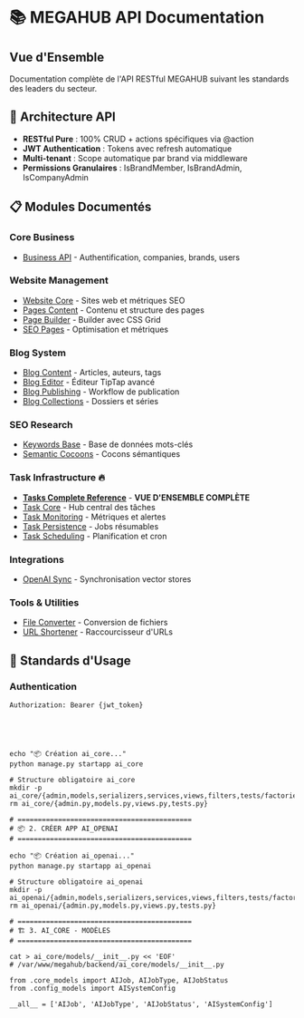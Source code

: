 # 📚 MEGAHUB API Documentation

## Vue d'Ensemble
Documentation complète de l'API RESTful MEGAHUB suivant les standards des leaders du secteur.

## 🎯 Architecture API
- **RESTful Pure** : 100% CRUD + actions spécifiques via @action
- **JWT Authentication** : Tokens avec refresh automatique  
- **Multi-tenant** : Scope automatique par brand via middleware
- **Permissions Granulaires** : IsBrandMember, IsBrandAdmin, IsCompanyAdmin

## 📋 Modules Documentés

### Core Business
- [Business API](../business/api.md) - Authentification, companies, brands, users

### Website Management  
- [Website Core](../websites/core.md) - Sites web et métriques SEO
- [Pages Content](../websites/pages.md) - Contenu et structure des pages
- [Page Builder](../websites/builder.md) - Builder avec CSS Grid
- [SEO Pages](../websites/seo.md) - Optimisation et métriques

### Blog System
- [Blog Content](../blog/content.md) - Articles, auteurs, tags
- [Blog Editor](../blog/editor.md) - Éditeur TipTap avancé  
- [Blog Publishing](../blog/publishing.md) - Workflow de publication
- [Blog Collections](../blog/collections.md) - Dossiers et séries

### SEO Research
- [Keywords Base](../seo/keywords.md) - Base de données mots-clés
- [Semantic Cocoons](../seo/cocoons.md) - Cocons sémantiques

### Task Infrastructure 🔥
- [**Tasks Complete Reference**](./tasks/complete-reference.md) - **VUE D'ENSEMBLE COMPLÈTE**
- [Task Core](./tasks/core.md) - Hub central des tâches
- [Task Monitoring](./tasks/monitoring.md) - Métriques et alertes
- [Task Persistence](./tasks/persistence.md) - Jobs résumables  
- [Task Scheduling](./tasks/scheduling.md) - Planification et cron

### Integrations
- [OpenAI Sync](../integrations/openai.md) - Synchronisation vector stores

### Tools & Utilities
- [File Converter](../tools/converter.md) - Conversion de fichiers
- [URL Shortener](../tools/shortener.md) - Raccourcisseur d'URLs

## 🔑 Standards d'Usage

### Authentication
```http
Authorization: Bearer {jwt_token}





echo "📦 Création ai_core..."
python manage.py startapp ai_core

# Structure obligatoire ai_core
mkdir -p ai_core/{admin,models,serializers,services,views,filters,tests/factories,utils,migrations}
rm ai_core/{admin.py,models.py,views.py,tests.py}

# ===========================================
# 📦 2. CRÉER APP AI_OPENAI  
# ===========================================

echo "📦 Création ai_openai..."
python manage.py startapp ai_openai

# Structure obligatoire ai_openai
mkdir -p ai_openai/{admin,models,serializers,services,views,filters,tests/factories,utils,migrations}
rm ai_openai/{admin.py,models.py,views.py,tests.py}

# ===========================================
# 🏗️ 3. AI_CORE - MODÈLES
# ===========================================

cat > ai_core/models/__init__.py << 'EOF'
# /var/www/megahub/backend/ai_core/models/__init__.py

from .core_models import AIJob, AIJobType, AIJobStatus
from .config_models import AISystemConfig

__all__ = ['AIJob', 'AIJobType', 'AIJobStatus', 'AISystemConfig']
